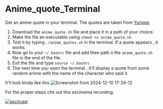 # Anime_quote_Terminal 
Get an anime quote in your terminal. The quotes are taken from [Yurippe](https://yurippe.vercel.app/)

1. Download the `anime_quote.sh` file and place it in a path of your choice.
2. Make the file an executable using `chmod +x anime_quote.sh`
3. Test it by typing `./anime_quotes.sh` in the terminal. If a quote appears , it works.
4. Now go to your `~/.bashrc` file and add thee path o the `anime_quote.sh` file in the end of the file.
5. Exit the file and type `source ~/.bashrc`
6. The next time you open the terminal , it'll display a quote from some random anime with the name of the character who said it. 


It'll look kinda like this
![Screenshot from 2024-12-10 17-24-12](https://github.com/user-attachments/assets/f8f6e778-4dd1-4531-ac06-54fc992a4e0a)

For the proper steps chk out this asciinema recording. 

[![asciicast](https://asciinema.org/a/gujFb7Fn9S7p9Jbbrn9gUUnL6.svg)](https://asciinema.org/a/gujFb7Fn9S7p9Jbbrn9gUUnL6)
